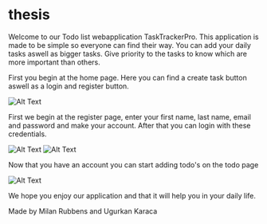 # thesis
Welcome to our Todo list webapplication TaskTrackerPro. This application is made to be simple so everyone can find their way. You can add your daily tasks aswell as bigger tasks. Give priority to the tasks to know which are more important than others. 

First you begin at the home page. 
Here you can find a create task button aswell as a login and register button. 

![Alt Text](C:\thesis\public\Images\Homepage.png)


First we begin at the register page, enter your first name, last name, email and password and make your account. After that you can login with these credentials. 

![Alt Text](C:\thesis\public\Images\Register.png)
![Alt Text](C:\thesis\public\Images\Login.png)

Now that you have an account you can start adding todo's on the todo page

![Alt Text](C:\thesis\public\Images\Todo.png)


We hope you enjoy our application and that it will help you in your daily life.

Made by Milan Rubbens and Ugurkan Karaca







